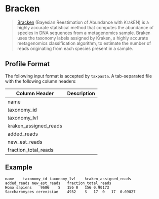 # Bracken

> [Bracken](https://ccb.jhu.edu/software/bracken/) (Bayesian Reestimation of Abundance with KrakEN) is a highly accurate statistical method that computes the abundance of species in DNA sequences from a metagenomics sample. Braken uses the taxonomy labels assigned by Kraken, a highly accurate metagenomics classification algorithm, to estimate the number of reads originating from each species present in a sample.

## Profile Format

The following input format is accepted by `taxpasta`. A tab-separated file with the following column headers:

| Column Header         | Description |
| --------------------- | ----------- |
| name                  |             |
| taxonomy_id           |             |
| taxonomy_lvl          |             |
| kraken_assigned_reads |             |
| added_reads           |             |
| new_est_reads         |             |
| fraction_total_reads  |             |

## Example

```text
name	taxonomy_id	taxonomy_lvl	kraken_assigned_reads	added_reads	new_est_reads	fraction_total_reads
Homo sapiens	9606	S	156	0	156	0.90173
Saccharomyces cerevisiae	4932	S	17	0	17	0.09827
```
